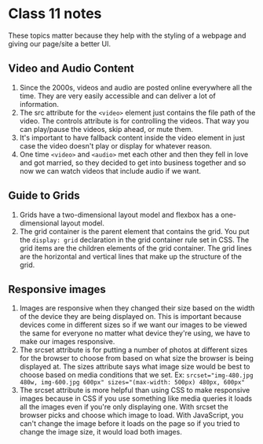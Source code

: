 # Class 11 notes

These topics matter because they help with the styling of a webpage and giving our page/site a better UI.

## Video and Audio Content

1. Since the 2000s, videos and audio are posted online everywhere all the time. They are very easily accessible and can deliver a lot of information.
2. The src attribute for the ```<video>``` element just contains the file path of the video. The controls attribute is for controlling the videos. That way you can play/pause the videos, skip ahead, or mute them.
3. It's important to have fallback content inside the video element in just case the video doesn't play or display for whatever reason.
4. One time ```<video>``` and ```<audio>``` met each other and then they fell in love and got married, so they decided to get into business together and so now we can watch videos that include audio if we want.

## Guide to Grids

1. Grids have a two-dimensional layout model and flexbox has a one-dimensional layout model.
2. The grid container is the parent element that contains the grid. You put the ```display: grid``` declaration in the grid container rule set in CSS. The grid items are the children elements of the grid container. The grid lines are the horizontal and vertical lines that make up the structure of the grid.

## Responsive images

1. Images are responsive when they changed their size based on the width of the device they are being displayed on. This is important because devices come in different sizes so if we want our images to be viewed the same for everyone no matter what device they're using, we have to make our images responsive.
2. The srcset attribute is for putting a number of photos at different sizes for the browser to choose from based on what size the browser is being displayed at. The sizes attribute says what image size would be best to choose based on media conditions that we set. Ex: ```srcset="img-480.jpg 480w, img-600.jpg 600px" sizes="(max-width: 500px) 480px, 600px"```
3. The srcset attribute is more helpful than using CSS to make responsive images because in CSS if you use something like media queries it loads all the images even if you're only displaying one. With srcset the browser picks and choose which image to load. With JavaScript, you can't change the image before it loads on the page so if you tried to change the image size, it would load both images.

